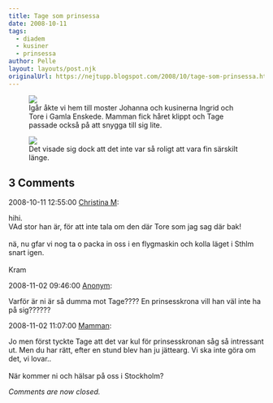 ```yaml
---
title: Tage som prinsessa
date: 2008-10-11
tags: 
  - diadem
  - kusiner
  - prinsessa	
author: Pelle
layout: layouts/post.njk
originalUrl: https://nejtupp.blogspot.com/2008/10/tage-som-prinsessa.html
---
```


<figure>
	<img src="../../../img/2008/10/Mobil+x+003.jpg">
	<figcaption>Igår åkte vi hem till moster Johanna och kusinerna Ingrid och Tore i Gamla Enskede. Mamman fick håret klippt och Tage passade också på att snygga till sig lite.</figcaption>
</figure>

<figure>
	<img src="../../../img/2008/10/Mobil+x+002.jpg">
	<figcaption>Det visade sig dock att det inte var så roligt att vara fin särskilt länge.</figcaption>
</figure>

<div class="comments">
	<div class="comments-header"><h2>3 Comments</h2></div>
	<div class="comments-body">
			<div class="comment" id="comment-4874631342652943897">
				<p class="comment-header">
					<date datetime="2008-10-11T12:55:00.000+02:00">2008-10-11 12:55:00</date> 
					<a href="https://www.blogger.com/profile/00777292339669888348" rel="nofollow">Christina M</a>:
				</p>
				<div class="comment-content"><p>hihi. <BR/>VAd stor han är, för att inte tala om den där Tore som jag sag där bak!<BR/><BR/>nä, nu gfar vi nog ta o packa in oss i en flygmaskin och kolla läget i Sthlm snart igen.<BR/><BR/>Kram</p></div>
				<div class="comment-footer"></div>
			</div>
			<div class="comment" id="comment-538207831359749176">
				<p class="comment-header">
					<date datetime="2008-11-02T09:46:00.000+01:00">2008-11-02 09:46:00</date> 
					<a href="undefined" rel="nofollow">Anonym</a>:
				</p>
				<div class="comment-content"><p>Varför är ni är så dumma mot Tage???? En prinsesskrona vill han väl inte ha på sig??????</p></div>
				<div class="comment-footer"></div>
			</div>
			<div class="comment" id="comment-3442132464723565100">
				<p class="comment-header">
					<date datetime="2008-11-02T11:07:00.000+01:00">2008-11-02 11:07:00</date> 
					<a href="https://www.blogger.com/profile/15863123892860534613" rel="nofollow">Mamman</a>:
				</p>
				<div class="comment-content"><p>Jo men först tyckte Tage att det var kul för prinsesskronan såg så intressant ut. Men du har rätt, efter en stund blev han ju jättearg. Vi ska inte göra om det, vi lovar..<BR/><BR/>När kommer ni och hälsar på oss i Stockholm?</p></div>
				<div class="comment-footer"></div>
			</div></div>
	<p class="comments-footer"><em>Comments are now closed.</em></p>
</div>